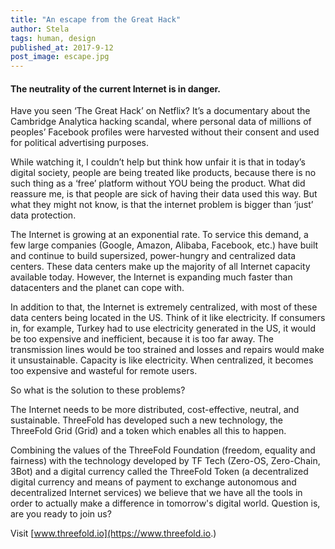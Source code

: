 ```yaml
---
title: "An escape from the Great Hack"
author: Stela
tags: human, design
published_at: 2017-9-12
post_image: escape.jpg
--- 
```


#### The neutrality of the current Internet is in danger.

Have you seen ‘The Great Hack’ on Netflix? It’s a documentary about the Cambridge Analytica hacking scandal, where personal data of millions of peoples’ Facebook profiles were harvested without their consent and used for political advertising purposes. 

While watching it, I couldn’t help but think how unfair it is that in today’s digital society, people are being treated like products, because there is no such thing as a ‘free’ platform without YOU being the product. What did reassure me, is that people are sick of having their data used this way. But what they might not know, is that the internet problem is bigger than ‘just’ data protection.

The Internet is growing at an exponential rate. To service this demand, a few large companies (Google, Amazon, Alibaba, Facebook, etc.) have built and continue to build supersized, power-hungry and centralized data centers. These data centers make up the majority of all Internet capacity available today. However, the Internet is expanding much faster than datacenters and the planet can cope with. 

In addition to that, the Internet is extremely centralized, with most of these data centers being located in the US. Think of it like electricity. If consumers in, for example, Turkey had to use electricity generated in the US, it would be too expensive and inefficient, because it is too far away. The transmission lines would be too strained and losses and repairs would make it unsustainable. Capacity is like electricity. When centralized, it becomes too expensive and wasteful for remote users.

So what is the solution to these problems? 

The Internet needs to be more distributed, cost-effective, neutral, and sustainable. ThreeFold has developed such a new technology, the ThreeFold Grid (Grid) and a token which enables all this to happen.

Combining the values of the ThreeFold Foundation (freedom, equality and fairness) with the technology developed by TF Tech (Zero-OS, Zero-Chain, 3Bot) and a digital currency called the ThreeFold Token (a decentralized digital currency and means of payment to exchange autonomous and decentralized Internet services)  we believe that we have all the tools in order to actually make a difference in tomorrow's digital world. Question is, are you ready to join us? 

Visit  [www.threefold.io](https://www.threefold.io.)

